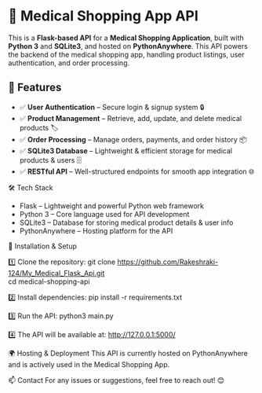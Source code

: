 # 🏥 Medical Shopping App API  

This is a **Flask-based API** for a **Medical Shopping Application**, built with **Python 3** and **SQLite3**, and hosted on **PythonAnywhere**. This API powers the backend of the medical shopping app, handling product listings, user authentication, and order processing.  

## 🚀 Features  

- ✅ **User Authentication** – Secure login & signup system 🔒  
- ✅ **Product Management** – Retrieve, add, update, and delete medical products 🏷️  
- ✅ **Order Processing** – Manage orders, payments, and order history 📦  
- ✅ **SQLite3 Database** – Lightweight & efficient storage for medical products & users 🗄️  
- ✅ **RESTful API** – Well-structured endpoints for smooth app integration 🌐  


🛠️ Tech Stack
- Flask – Lightweight and powerful Python web framework
- Python 3 – Core language used for API development
- SQLite3 – Database for storing medical product details & user info
- PythonAnywhere – Hosting platform for the API

🔧 Installation & Setup

1️⃣ Clone the repository:
git clone https://github.com/Rakeshraki-124/My_Medical_Flask_Api.git  
cd medical-shopping-api

2️⃣ Install dependencies:
pip install -r requirements.txt  

3️⃣ Run the API:
python3 main.py  

4️⃣ The API will be available at:
http://127.0.0.1:5000/

🌍 Hosting & Deployment
This API is currently hosted on PythonAnywhere and is actively used in the Medical Shopping App.

📫 Contact
For any issues or suggestions, feel free to reach out! 😊


